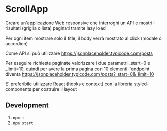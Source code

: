 # ScrollApp

Creare un'applicazione Web responsive che interroghi un API e mostri i risultati (griglia o lista) paginati tramite lazy
load

Per ogni item mostrare solo il title, il body verrà mostrato al click (modale o accordion)

Come API si può utilizzare https://jsonplaceholder.typicode.com/posts

Per eseguire richieste paginate valorizzare i due parametri _start=0 e _limit=10, quindi per avere la prima pagina con
10 elementi l'endpoint diventa https://jsonplaceholder.typicode.com/posts?_start=0&_limit=10

E' preferibile utilizzare React (hooks e context) con la libreria styled-components per costruire il layout


## Development
1. `npm i`
2. `npm start`
